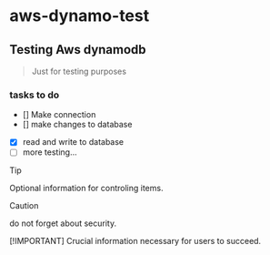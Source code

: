 # aws-dynamo-test

## Testing Aws dynamodb 

>Just for testing purposes

### tasks to do
- [] Make connection
- [] make changes to database
- [x] read and write to database
- [ ] more testing...

> [!TIP]
> Optional information for controling items.

> [!CAUTION]
> do not forget about security.

[!IMPORTANT]
Crucial information necessary for users to succeed.
